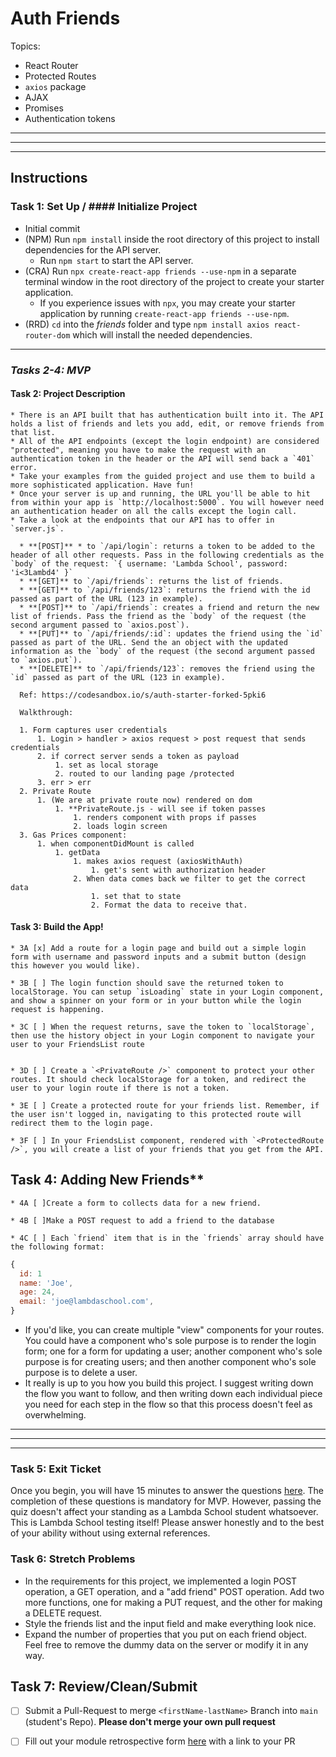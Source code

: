 # Auth Friends

  Topics:

  * React Router
  * Protected Routes
  * `axios` package
  * AJAX
  * Promises
  * Authentication tokens

----------------------------------------------------------------------------------------------------------------------------------------------------------
----------------------------------------------------------------------------------------------------------------------------------------------------------
----------------------------------------------------------------------------------------------------------------------------------------------------------

## Instructions

  ### Task 1: Set Up / #### Initialize Project

  * Initial commit
  * (NPM) Run `npm install` inside the root directory of this project to install dependencies for the API server.
    * Run `npm start` to start the API server.
  * (CRA) Run `npx create-react-app friends --use-npm` in a separate terminal window in the root directory of the project to create your starter application.
    * If you experience issues with `npx`, you may create your starter application by running `create-react-app friends --use-npm`.
  * (RRD) `cd` into the _friends_ folder and type `npm install axios react-router-dom` which will install the needed dependencies.

  --------------------------------------------------------------------------------------------------------------------------------------------------------

  ### ***Tasks 2-4: MVP***


  #### Task 2: Project Description

    * There is an API built that has authentication built into it. The API holds a list of friends and lets you add, edit, or remove friends from that list. 
    * All of the API endpoints (except the login endpoint) are considered "protected", meaning you have to make the request with an authentication token in the header or the API will send back a `401` error. 
    * Take your examples from the guided project and use them to build a more sophisticated application. Have fun!
    * Once your server is up and running, the URL you'll be able to hit from within your app is `http://localhost:5000`. You will however need an authentication header on all the calls except the login call.
    * Take a look at the endpoints that our API has to offer in `server.js`.

      * **[POST]** * to `/api/login`: returns a token to be added to the header of all other requests. Pass in the following credentials as the `body` of the request: `{ username: 'Lambda School', password: 'i<3Lambd4' }`
      * **[GET]** to `/api/friends`: returns the list of friends.
      * **[GET]** to `/api/friends/123`: returns the friend with the id passed as part of the URL (123 in example).
      * **[POST]** to `/api/friends`: creates a friend and return the new list of friends. Pass the friend as the `body` of the request (the second argument passed to `axios.post`).
      * **[PUT]** to `/api/friends/:id`: updates the friend using the `id` passed as part of the URL. Send the an object with the updated information as the `body` of the request (the second argument passed to `axios.put`).
      * **[DELETE]** to `/api/friends/123`: removes the friend using the `id` passed as part of the URL (123 in example).
      
      Ref: https://codesandbox.io/s/auth-starter-forked-5pki6

      Walkthrough:

      1. Form captures user credentials
          1. Login > handler > axios request > post request that sends credentials
          2. if correct server sends a token as payload
              1. set as local storage
              2. routed to our landing page /protected
          3. err > err
      2. Private Route
          1. (We are at private route now) rendered on dom
              1. **PrivateRoute.js - will see if token passes
                  1. renders component with props if passes
                  2. loads login screen 
      3. Gas Prices component:
          1. when componentDidMount is called
              1. getData
                  1. makes axios request (axiosWithAuth)
                      1. get's sent with authorization header
                  2. When data comes back we filter to get the correct data
                      1. set that to state
                      2. Format the data to receive that.


  #### Task 3: Build the App!
    * 3A [x] Add a route for a login page and build out a simple login form with username and password inputs and a submit button (design this however you would like).

    * 3B [ ] The login function should save the returned token to localStorage. You can setup `isLoading` state in your Login component, and show a spinner on your form or in your button while the login request is happening.

    * 3C [ ] When the request returns, save the token to `localStorage`, then use the history object in your Login component to navigate your user to your FriendsList route


    * 3D [ ] Create a `<PrivateRoute />` component to protect your other routes. It should check localStorage for a token, and redirect the user to your login route if there is not a token.
    
    * 3E [ ] Create a protected route for your friends list. Remember, if the user isn't logged in, navigating to this protected route will redirect them to the login page.

    * 3F [ ] In your FriendsList component, rendered with `<ProtectedRoute />`, you will create a list of your friends that you get from the API.


  ## Task 4: Adding New Friends**
    * 4A [ ]Create a form to collects data for a new friend.

    * 4B [ ]Make a POST request to add a friend to the database
    
    * 4C [ ] Each `friend` item that is in the `friends` array should have the following format:

  ```js
  {
    id: 1
    name: 'Joe',
    age: 24,
    email: 'joe@lambdaschool.com',
  }
  ```

  * If you'd like, you can create multiple "view" components for your routes. You could have a component who's sole purpose is to render the login form; one for a form for updating a user; another component who's sole purpose is for creating users; and then another component who's sole purpose is to delete a user.
  * It really is up to you how you build this project. I suggest writing down the flow you want to follow, and then writing down each individual piece you need for each step in the flow so that this process doesn't feel as overwhelming.

----------------------------------------------------------------------------------------------------------------------------------------------------------
----------------------------------------------------------------------------------------------------------------------------------------------------------
----------------------------------------------------------------------------------------------------------------------------------------------------------

### Task 5: Exit Ticket
  Once you begin, you will have 15 minutes to answer the questions [here](https://app.codesignal.com/public-test/HTCR4wnK3eu6Q94z9/cHkY6rNFiHbPFm).
  The completion of these questions is mandatory for MVP. However, passing the quiz doesn't affect your standing as a Lambda School student whatsoever. This is Lambda School testing itself! Please answer honestly and to the best of your ability without using external references.

### Task 6: Stretch Problems
  * In the requirements for this project, we implemented a login POST operation, a GET operation, and a "add friend" POST operation. Add two more functions, one for making a PUT request, and the other for making a DELETE request.
  * Style the friends list and the input field and make everything look nice.
  * Expand the number of properties that you put on each friend object. Feel free to remove the dummy data on the server or modify it in any way.

## Task 7: Review/Clean/Submit
  * [ ] Submit a Pull-Request to merge `<firstName-lastName>` Branch into `main` (student's  Repo). **Please don't merge your own pull request**
  * [ ] Fill out your module retrospective form [here](https://forms.lambdaschool.com/module-retrospective) with a link to your PR


